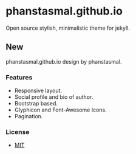 phanstasmal.github.io
=====================


Open source stylish, minimalistic theme for jekyll.  

## New
phanstasmal.github.io design by phanstasmal.

### Features
- Responsive layout.
- Social profile and bio of author.
- Bootstrap based.
- Glyphicon and Font-Awesome Icons.
- Pagination.


### License
- [MIT](http://opensource.org/licenses/MIT)
